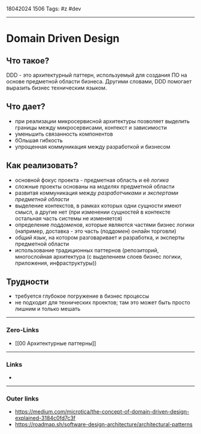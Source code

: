 18042024 1506
Tags: #z #dev

---
# Domain Driven Design

## Что такое?

DDD - это архитектурный паттерн, используемый для создания ПО на основе предметной области бизнеса. Другими словами, DDD помогает выразить бизнес техническим языком.

## Что дает?

- при реализации микросервисной архитектуры позволяет выделить границы между микросервисами, контекст и зависимости
- уменьшить связанность компонентов
- бОльшая гибкость
- упрощенная коммуникация между разработкой и бизнесом

## Как реализовать?

- основной фокус проекта - предметная область и её *логика*
- сложные проекты основаны на *моделях* предметной области
- развитая коммуникация между *разработчиками* и *экспертами предметной области*
- выделение контекстов, в рамках которых одни сущности имеют смысл, а другие нет (при изменении сущностей в контексте остальная часть системы не изменяется)
- определение *поддоменов*, которые являются частями бизнес логики (например, доставка - это часть (*поддомен*) онлайн торговли)
- *общий язык*, на котором разговаривает и разработка, и эксперты предметной области
- использование традиционных паттернов (репозиторий, многослойная архитектура (с выделением слоев бизнес логики, приложения, инфраструктуры))

## Трудности

- требуется глубокое погружение в бизнес процессы
- не подходит для технических проектов; там это может быть просто лишним и только мешать

---
### Zero-Links
- [[00 Архитектурные паттерны]]

---
### Links
- 

---
### Outer links
- https://medium.com/microtica/the-concept-of-domain-driven-design-explained-3184c0fd7c3f
- https://roadmap.sh/software-design-architecture/architectural-patterns